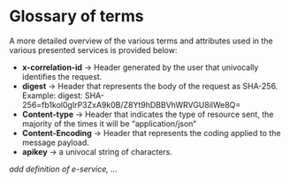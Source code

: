 # Glossary of terms

A more detailed overview of the various terms and attributes used in the various presented services is provided below:

* **x-correlation-id** → Header generated by the user that univocally identifies the request.
* **digest** → Header that represents the body of the request as SHA-256. Example: digest: SHA-256=fb1kol0gIrP3ZxA9k0B/Z8Yt9hDBBVhWRVGU8ilWe8Q=
* **Content-type** → Header that indicates the type of resource sent, the majority of the times it will be “application/json“
* **Content-Encoding** → Header that represents the coding applied to the message payload.
* **apikey** → a univocal string of characters.

_add definition of e-service, ..._